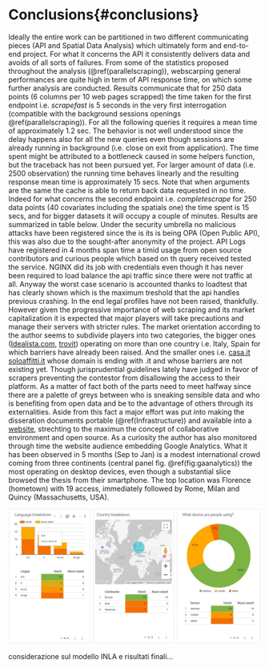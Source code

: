 # Conclusions{#conclusions}

<!-- with UI build with free tool for front end design ion shiny [fomantic-ui](https://fomantic-ui.com/). prendi shiny app e rifai interface. in questo blog vedi Hacaton tirato e vincitori [blog](https://blog.rstudio.com/2020/11/10/the-appsilon-shiny-semantic-pocontest/).  -->

<!-- Senno app paula moraga che ha già simil modello dentro, -->

<!-- senno flexdashboard paula moraga. -->

<!-- [this inspiration](https://demo.appsilon.ai/apps/polluter/) -->

<!-- Reacttable blended in leaflet -->
<!-- https://glin.github.io/reactable/articles/examples.html -->

Ideally the entire work can be partitioned in two different communicating pieces (API and Spatial Data Analysis) which ultimately form and end-to-end project. For what it concerns the API it consistently delivers data and avoids of all sorts of failures. From some of the statistics proposed throughout the analysis (\@ref(parallelscraping)), webscarping general performances are quite high in term of API response time, on which some further analysis are conducted. Results communicate that for 250 data points (6 columns per 10 web pages scrapped) the time taken for the first endpoint i.e. _scrapefast_ is 5 seconds in the very first interrogation (compatible with the background sessions openings \@ref(parallelscraping)). For all the following queries it requires a mean time of approximately 1.2 sec. The behavior is not well understood since the delay happens also for all the new queries even though sessions are already running in background (i.e. close on exit from application). The time spent might be attributed to a bottleneck caused in some helpers function, but the traceback has not been pursued yet. For larger amount of data (i.e. 2500 observation) the running time behaves linearly and the resulting response mean time is approximately 15 secs. Note that when arguments are the same the cache is able to return back data requested in no time.
Indeed for what concerns the second endpoint i.e. _completescrape_ for 250 data points (40 covariates including the spatials one) the time spent is 15 secs, and for bigger datasets it will occupy a couple of minutes. Results are summarized in table below.
Under the security umbrella no malicious attacks have been registered since the is its is being OPA (Open Public API), this was also due to the sought-after anonymity of the project. API Logs have registered in 4 months span time a timid usage from open source contributors and curious people which based on th query received tested the service. NGINX did its job with credentials even though it has never been required to load balance the api traffic since there were not traffic at all. Anyway the worst case scenario is accounted thanks to loadtest that has clearly shown which is the maximum treshold that the api handles previous crashing. In the end legal profiles have not been raised, thankfully. However given the progressive importance of web scraping and its market capitalization it is expected that major players will take precautions and manage their servers with stricter rules. The market orientation according to the author seems to subdivide players into two categories, the bigger ones ([Idealista.com](https://www.idealista.com/), [trovit](https://www.trovit.it/)) operating on more than one country i.e. Italy, Spain for which barriers have already been raised. And the smaller ones i.e. [casa.it](https://www.casa.it/) [soloaffitti.it](https://www.soloaffitti.it/) whose domain is ending with .it and whose barriers are not existing yet. Though jurisprudential guidelines lately have judged in favor of scrapers preventing the contestor from disallowing the access to their platform. As a matter of fact both of the parts need to meet halfway since there are a palette of greys between who is sneaking sensible data and who is benefiting from open data and be to the advantage of others through its externalities. Aside from this fact a major effort was put into making the disseration documents portable (\@ref(Infrastructure)) and available into a [website](https://niccolosalvini.github.io/thesis/), strechting to the maximun the concept of collaborative environment and open source. As a curiosity the author has also monitored through time the website audience embedding Google Analytics. What it has been observed in 5 months (Sep to Jan) is a modest international crowd coming from three continents (central panel fig. \@ref(fig:gaanalytics)) the most operating on desktop devices, even though a substantial slice browsed the thesis from their smartphone. The top location was Florence (hometown) with 19 access, immediately followed by Rome, Milan and Quincy (Massachusetts, USA). 

<!-- - la api funziona riesce quasi sempre a deliverare i dati ed ad evitare in incorrere in fails. il secondo endpoint tuttavia richiede ragionevolmente più tempo perchè le covariate sono di più, tuttavia rispetto al rpimo èin media iuù accurato nel reperire i dati. DA alcuen delle sattistiche proposte in sede di trattazione del web scarping si possonod desumenre le performance generali in termini di latenza, su cui per sicurezza è stata fatta un'analisi benchmark. i risulatati comunicano che per 250 osservazioni per 6 colonne (10 pagine specificate, parametro npages) il primo endpoint richiede per la prima richiesra circa 5 secondi (4.42 sec elapsed, compatibile con l'pertura delle sessioni in parallelo) nelle successive una media di 1.20 (ricordando che la cache tiene conto dell'ultima richiesta e se richiamta viene restituita). questo andamento non spiegato viene evidenziato in tutte le query successive alla prima per cuo viene specificato iun nuovo numero di pagine. per query che interrogano 100 pagine equivelnti a 2500 osservazioni il temp linermente richiedendo 15 secondi. il secondo endpoint, più lento, chiede 15 secondi per 10 pagine a parità di osservazioni ma con 40 covariate e poco oltre 1 minuto per 100 pagine. Le performances vengono riassunte nella tabella sottostante. TABELLA -->

<!-- The total cost on the infrastructure results in a considerably low amount of money, a breakdown of the cost comprises a couple of expenses: domain name AWS Route 53 (api addres) and 5 euro total of hosting on AWS in 6 months. The overrun was due an intense testing phase that justifies the extra charge on a free tier service machine. Other cloud solutions have been contemples (Googple Platform,  Azure), however AWS is well suited and well integrated upstream and downstream. Intellectual regour would say also that AWS hAs been first choice since the author have already been exposed to the technology.  -->


<!-- Il costo totale dell'infrastruttura risulta essere basso (grazie all'ampio utilizzo di Sosftware open source) e attribuinbile ad una sola voce di spesa, i.e. aws per cui un dominio 15 euro, e uno sforamento mensile dello usage (fase di testing) in rifereimento al contratto free tier circa 5 euro. Altre soluzioni come GCP o come Azure avrebbero richiesto stesse cifre per medesimi servizi, tuttavia amazon offre una stack di servizi integrata a monte e a valle, i.e. l'acquisto del dominio che l'ha resa preferitA rispetto ai competittors. la preferenza, per onestà intellettuale, rigurda anche la ffamiliarità con i servizi. -->

<!-- utilizzo per ora dell'api: l'implementazione di logginin in \@ref(logging) ha permesso un monitoraggio passivo del servizio eed ha evideniato un timido utilizzo da parte di soggetti relativi alla tesi e qualche contributore curioso, tuttavia non è ancora stata pubblicizzata. l'impiego di loadtest in ogni caso ha permesso di stimar ela latenza media per varie richiesto quando l'api è sotto stress, evidenziando anche il buon lavoro svolto da nginx. non sono stati registrati attacchi malicious di nessun tipo.  -->

<!-- profili legali: grazie al precauzioni prese e alla quasi totale assenza di controllo l'api runna smooth, tuttavia vista la forte crescita del mercato dello scraping è possibile supporre che immobiliare.it prenda provvedimenti sul lato security. Le accortezze server side in ogni caso accomodano immobiliare permettendo akll'api di non pesare al sito (overload) e come sottolineato nelle sezione \@ref(legal)  \@ref(best-practices) è necessario trovare un compromesso tra chi ruba e chi rende libero un mercato che nasce con l'idea di essere libero. La giurisprudenza italiana non si è ancora trivata a fare i conti con cause civili e penali di questo genere, ma i tribunali internazioni hanno dato di recente un orientamento giurisprudenziale in favore di parte passiva, lo scraper. per l'esperienza dell'autore di questa analisi i siti che hanno più apertura intenazionale (si muovono su più mercati oin più paesi) è più facile che abbiano un meccanismo di protezione.  -->

<!-- il sito della tesie monitoraggio. Il sito della tesi come espresso in breve all'inizio di \@ref(Infrastructure) ha visto invece una notevole platea da diverse regioni del mondo. Infatti l'utilizzo di google analytics sulla stess ha permesso di monitorare anche gli utenti che curiosavano sulla scrittura in itinere della tesi. Il traffico sul sito della tesi sfrutta l'api di google analytics in figura \@ref(gaanalytics). Le analoitiche degli utenti sono sporcate per quanto riguarda il segmento italia dall'autore dell'analisi che usa diversi devices per entrare sul solito sito, di conseguenza viene registrato due volte. -->


![(#fig:gaanalytics)Google Analyitics Dashoaboard for site logs, author's source](images/analytics_dashbboard.jpg)




considerazione sul modello INLA e risultati finali...


